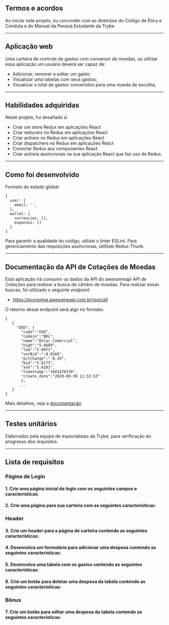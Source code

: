## Termos e acordos

Ao iniciar este projeto, eu concordei com as diretrizes do Código de Ética e Conduta e do Manual da Pessoa Estudante da Trybe.

---

## Aplicação web

Uma carteira de controle de gastos com conversor de moedas, ao utilizar essa aplicação um usuário deverá ser capaz de:
  - Adicionar, remover e editar um gasto;
  - Visualizar uma tabelas com seus gastos;
  - Visualizar o total de gastos convertidos para uma moeda de escolha;

---

## Habilidades adquiridas
Neste projeto, fui desafiado à:

  * Criar um store Redux em aplicações React
  * Criar reducers no Redux em aplicações React
  * Criar actions no Redux em aplicações React
  * Criar dispatchers no Redux em aplicações React
  * Conectar Redux aos componentes React
  * Criar actions assíncronas na sua aplicação React que faz uso de Redux.

---

## Como foi desenvolvido

Formato do estado global:

```
{
  user: {
    email: '',
  },
  wallet: {
    currencies: [],
    expenses: []
  }
}
```

Para garantir a qualidade do código, utilizei o linter ESLint. 
Para gerenciamento das requisições assíncronas, utililizei Redux-Thunk. 

---

## Documentação da API de Cotações de Moedas

Está aplicação irá consumir os dados da API do _awesomeapi API de Cotações_ para realizar a busca de câmbio de moedas. Para realizar essas buscas, foi utilizado o seguinte _endpoint_:

- https://economia.awesomeapi.com.br/json/all

O retorno desse endpoint será algo no formato:

```
{
   {
     "USD": {
       "code":"USD",
       "codein":"BRL",
       "name":"Dólar Comercial",
       "high":"5.6689",
       "low":"5.6071",
       "varBid":"-0.0166",
       "pctChange":"-0.29",
       "bid":"5.6173",
       "ask":"5.6183",
       "timestamp":"1601476370",
       "create_date":"2020-09-30 11:32:53"
       },
      ...
   }
}
```

Mais detalhes, veja a [documentação](https://docs.awesomeapi.com.br/api-de-moedas).

---

## Testes unitários

Elaborados pela equipe de especialistas da Trybe, para verificação do progresso dos requisitos.

---

## Lista de requisitos

### Página de Login
#### 1. Crie uma página inicial de login com os seguintes campos e características:
#### 2. Crie uma página para sua carteira com as seguintes características:
### Header
#### 3. Crie um header para a página de carteira contendo as seguintes características:
#### 4. Desenvolva um formulário para adicionar uma despesa contendo as seguintes características:
#### 5. Desenvolva uma tabela com os gastos contendo as seguintes características:
#### 6. Crie um botão para deletar uma despesa da tabela contendo as seguintes características:
### Bônus
#### 7. Crie um botão para editar uma despesa da tabela contendo as seguintes características:

